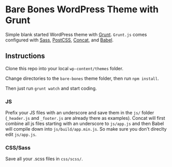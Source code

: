 # Bare Bones WordPress Theme with Grunt

Simple blank started WordPress theme with [Grunt](https://gruntjs.com/).  `Grunt.js` comes configured with [Sass](https://github.com/gruntjs/grunt-contrib-sass), [PostCSS](https://github.com/nDmitry/grunt-postcss), [Concat](https://github.com/gruntjs/grunt-contrib-concat), and [Babel](https://babeljs.io/).


## Instructions

Clone this repo into your local `wp-content/themes` folder.

Change directories to the `bare-bones` theme folder, then run `npm install`.

Then just run `grunt watch` and start coding.

### JS

Prefix your JS files with an underscore and save them in the `js/` folder (`_header.js` and `_footer.js` are already there as examples).  Concat will first combine all js files starting with an underscore to `js/app.js` and then Babel will compile down into `js/build/app.min.js`.  So make sure you don't direclty edit `js/app.js`.

### CSS/Sass

Save all your .scss files in `css/scss/`.